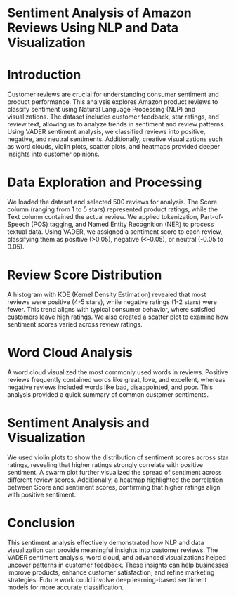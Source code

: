 

# Sentiment Analysis of Amazon Reviews Using NLP and Data Visualization
# Introduction
Customer reviews are crucial for understanding consumer sentiment and product performance. This analysis explores Amazon product reviews to classify sentiment using Natural Language Processing (NLP) and visualizations. The dataset includes customer feedback, star ratings, and review text, allowing us to analyze trends in sentiment and review patterns. Using VADER sentiment analysis, we classified reviews into positive, negative, and neutral sentiments. Additionally, creative visualizations such as word clouds, violin plots, scatter plots, and heatmaps provided deeper insights into customer opinions.

# Data Exploration and Processing
We loaded the dataset and selected 500 reviews for analysis. The Score column (ranging from 1 to 5 stars) represented product ratings, while the Text column contained the actual review. We applied tokenization, Part-of-Speech (POS) tagging, and Named Entity Recognition (NER) to process textual data. Using VADER, we assigned a sentiment score to each review, classifying them as positive (>0.05), negative (<-0.05), or neutral (-0.05 to 0.05).

# Review Score Distribution
A histogram with KDE (Kernel Density Estimation) revealed that most reviews were positive (4-5 stars), while negative ratings (1-2 stars) were fewer. This trend aligns with typical consumer behavior, where satisfied customers leave high ratings. We also created a scatter plot to examine how sentiment scores varied across review ratings.

# Word Cloud Analysis
A word cloud visualized the most commonly used words in reviews. Positive reviews frequently contained words like great, love, and excellent, whereas negative reviews included words like bad, disappointed, and poor. This analysis provided a quick summary of common customer sentiments.

# Sentiment Analysis and Visualization
We used violin plots to show the distribution of sentiment scores across star ratings, revealing that higher ratings strongly correlate with positive sentiment. A swarm plot further visualized the spread of sentiment across different review scores. Additionally, a heatmap highlighted the correlation between Score and sentiment scores, confirming that higher ratings align with positive sentiment.

# Conclusion
This sentiment analysis effectively demonstrated how NLP and data visualization can provide meaningful insights into customer reviews. The VADER sentiment analysis, word cloud, and advanced visualizations helped uncover patterns in customer feedback. These insights can help businesses improve products, enhance customer satisfaction, and refine marketing strategies. Future work could involve deep learning-based sentiment models for more accurate classification.
